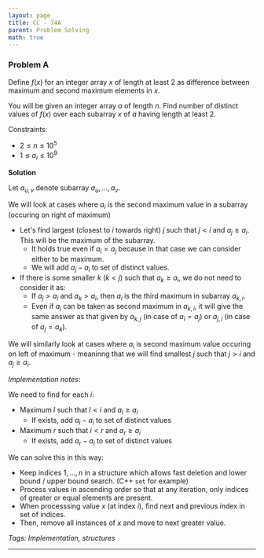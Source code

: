 ```yaml
---
layout: page
title: CC - 74A
parent: Problem Solving
math: true
---
```


### Problem A

Define $f(x)$ for an integer array $x$ of length at least $2$ as
difference between maximum and second maximum elements in $x$.

You will be given an integer array $a$ of length $n$. Find number of
distinct values of $f(x)$ over each subarray $x$ of $a$ having length at least $2$.

Constraints:
- $2 \le n \le 10^5$
- $1 \le a_i \le 10^9$

**Solution**

Let $a_{u, v}$ denote subarray $a_u,\ldots,a_v$.

We will look at cases where $a_i$ is the second maximum value in a subarray
(occuring on right of maximum)
- Let's find largest (closest to $i$ towards right) $j$ such that $j < i$ and $a_j \ge a_i$.
  This will be the maximum of the subarray.
  - It holds true even if $a_i = a_j$ because in that case we can consider either to be maximum.
  - We will add $a_j - a_i$ to set of distinct values.
- If there is some smaller $k$ ($k \lt j$) such that $a_k \ge a_i$, we do not need to consider it as:
  - If $a_j \gt a_i$ and $a_k \gt a_i$, then $a_i$ is the third maximum in subarray $a_{k,i}$.
  - Even if $a_i$ can be taken as second maximum in $a_{k, i}$, it will give the same
    answer as that given by $a_{k, j}$ (in case of $a_i = a_j$) or $a_{j, i}$ (in case of $a_j = a_k$).

We will similarly look at cases where $a_i$ is second maximum value occuring on left of
maximum - meaninng that we will find smallest $j$ such that $j \gt i$ and $a_j \ge a_i$.

*Implementation notes*:

We need to find for each $i$:
- Maximum $l$ such that $l \lt i$ and $a_l \ge a_i$
  - If exists, add $a_l - a_i$ to set of distinct values
- Maximum $r$ such that $i \lt r$ and $a_r \ge a_i$
  - If exists, add $a_r - a_i$ to set of distinct values


We can solve this in this way:
- Keep indices $1,\ldots,n$ in a structure which allows fast deletion and
  lower bound / upper bound search. (C++ `set` for example)
- Process values in ascending order so that at any iteration, only indices
  of greater or equal elements are present.
- When processsing value $x$ (at index $i$), find next and previous index
  in set of indices.
- Then, remove all instances of $x$ and move to next greater value.

*Tags: Implementation, structures*

***